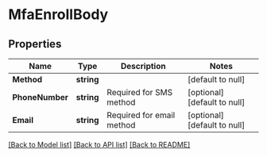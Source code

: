 # MfaEnrollBody

## Properties
Name | Type | Description | Notes
------------ | ------------- | ------------- | -------------
**Method** | **string** |  | [default to null]
**PhoneNumber** | **string** | Required for SMS method | [optional] [default to null]
**Email** | **string** | Required for email method | [optional] [default to null]

[[Back to Model list]](../README.md#documentation-for-models) [[Back to API list]](../README.md#documentation-for-api-endpoints) [[Back to README]](../README.md)

